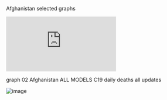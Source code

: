 Afghanistan selected graphs

![image](https://github.com/pourmalek/CovidLongitudinal/blob/main/output/countries/Afghanistan/graph%2002%20Afghanistan%20ALL%20MODELS%20C19%20daily%20deaths%20all%20updates.pdf)

graph 02 Afghanistan ALL MODELS C19 daily deaths all updates

![image](https://github.com/pourmalek/CovidLongitudinal/assets/30849720/26561704-440d-41ce-bcea-10242add9406)







